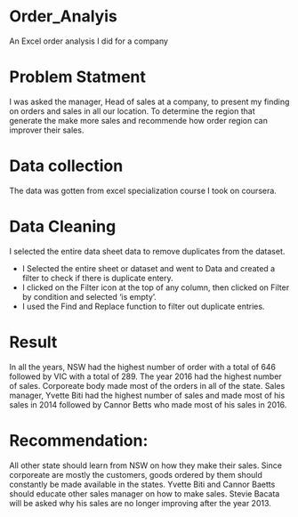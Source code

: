 # Order_Analyis
An Excel order analysis I did for a company
 # Problem Statment
 
I was asked the manager, Head of sales at a company, to present my finding on orders and sales in all our location. To determine the region that generate the make more sales and recommende how order region can improver their sales.

# Data collection
The data was gotten from excel specialization course I took on coursera. 

# Data Cleaning 

I selected the entire data sheet data to remove duplicates from the dataset. 
* I Selected the entire sheet or dataset and went to Data and created a filter to check if there is duplicate entery.
* I clicked on the Filter icon at the top of any column, then clicked on Filter by condition and selected ‘is empty’.  
* I used the Find and Replace function to filter out duplicate entries. 

# Result

In all the years, NSW had the highest number of order with a total of 646 followed by VIC with a total of 289.
The year 2016 had the highest number of sales.
Corporeate body made most of the orders in all of the state.
Sales manager, Yvette Biti had the highest number of sales and made most of his sales in 2014 followed by Cannor Betts who made most of his sales in 2016.

# Recommendation:
All other state should learn from NSW on how they make their sales.
Since corporeate are mostly the customers, goods ordered by them should constantly be made available in the states.
Yvette Biti and Cannor Baetts should educate other sales manager on how to make sales.
Stevie Bacata will be asked why his sales are no longer improving after the year 2013.
  
